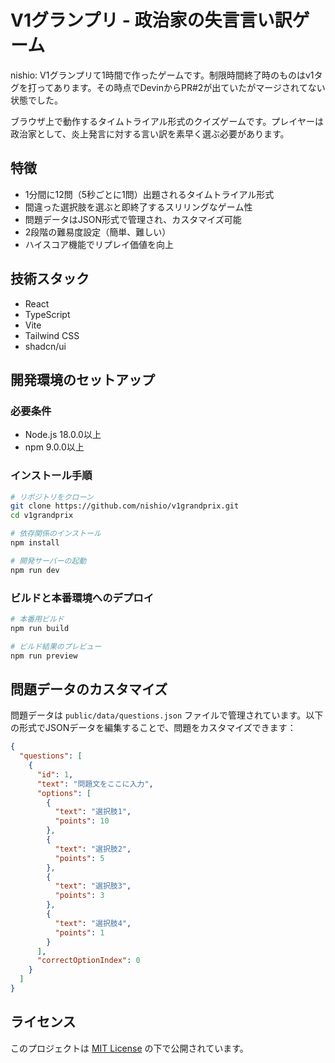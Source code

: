 # V1グランプリ - 政治家の失言言い訳ゲーム

nishio: V1グランプリて1時間で作ったゲームです。制限時間終了時のものはv1タグを打ってあります。その時点でDevinからPR#2が出ていたがマージされてない状態でした。

ブラウザ上で動作するタイムトライアル形式のクイズゲームです。プレイヤーは政治家として、炎上発言に対する言い訳を素早く選ぶ必要があります。

## 特徴

- 1分間に12問（5秒ごとに1問）出題されるタイムトライアル形式
- 間違った選択肢を選ぶと即終了するスリリングなゲーム性
- 問題データはJSON形式で管理され、カスタマイズ可能
- 2段階の難易度設定（簡単、難しい）
- ハイスコア機能でリプレイ価値を向上

## 技術スタック

- React
- TypeScript
- Vite
- Tailwind CSS
- shadcn/ui

## 開発環境のセットアップ

### 必要条件

- Node.js 18.0.0以上
- npm 9.0.0以上

### インストール手順

```bash
# リポジトリをクローン
git clone https://github.com/nishio/v1grandprix.git
cd v1grandprix

# 依存関係のインストール
npm install

# 開発サーバーの起動
npm run dev
```

### ビルドと本番環境へのデプロイ

```bash
# 本番用ビルド
npm run build

# ビルド結果のプレビュー
npm run preview
```

## 問題データのカスタマイズ

問題データは `public/data/questions.json` ファイルで管理されています。以下の形式でJSONデータを編集することで、問題をカスタマイズできます：

```json
{
  "questions": [
    {
      "id": 1,
      "text": "問題文をここに入力",
      "options": [
        {
          "text": "選択肢1",
          "points": 10
        },
        {
          "text": "選択肢2",
          "points": 5
        },
        {
          "text": "選択肢3",
          "points": 3
        },
        {
          "text": "選択肢4",
          "points": 1
        }
      ],
      "correctOptionIndex": 0
    }
  ]
}
```

## ライセンス

このプロジェクトは [MIT License](LICENSE) の下で公開されています。
